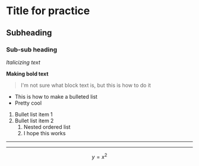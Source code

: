 # Title for practice

## Subheading

### Sub-sub heading

*Italicizing text*

**Making bold text**

> I'm not sure what block text is, but this is
>how to do it

- This is how to make a bulleted list
- Pretty cool

1. Bullet list item 1
2. Bullet list item 2
	1. Nested ordered list
	2. I hope this works

---
***


$$y = x^2$$
